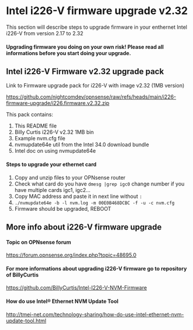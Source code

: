 # Intel i226-V firmware upgrade v2.32
This section will describe steps to upgrade firmware in your enthernet Intel i226-V from version 2.17 to 2.32
#### Upgrading firmware you doing on your own risk! Please read all informations before you start doing your upgrade.

## Intel i226-V Firmware v2.32 upgrade pack

Link to Firmware upgrade pack for i226-V with image v2.32 (1MB version)

https://github.com/nightcomdev/opnsense/raw/refs/heads/main/i226-firmware-upgrade/i226.firmware.v2.32.zip

This pack contains:
1) This README file
2) Billy Curtis i226-V v2.32 1MB bin
3) Example nvm.cfg file
4) nvmupdate64e util from the Intel 34.0 download bundle
5) Intel doc on using nvmupdate64e

#### Steps to upgrade your ethernet card
1. Copy and unzip files to your OPNsense router
2. Check what card do you have `dmesg |grep igc0` change number if you have multiple cards igc1, igc2...
3. Copy MAC address and paste it in next line without `:`
4. `./nvmupdate64e -b -l nvm.log -m 00E0B468DCBC -f -u -c nvm.cfg`
5. Firmware should be upgraded, REBOOT

## More info about i226-V firmware upgrade
#### Topic on OPNsense forum
https://forum.opnsense.org/index.php?topic=48695.0

#### For more informations about upgrading i226-V firmware go to repository of BillyCurtis

https://github.com/BillyCurtis/Intel-I226-V-NVM-Firmware

#### How do use Intel® Ethernet NVM Update Tool

http://tmei-net.com/technology-sharing/how-do-use-intel-ethernet-nvm-update-tool.html
